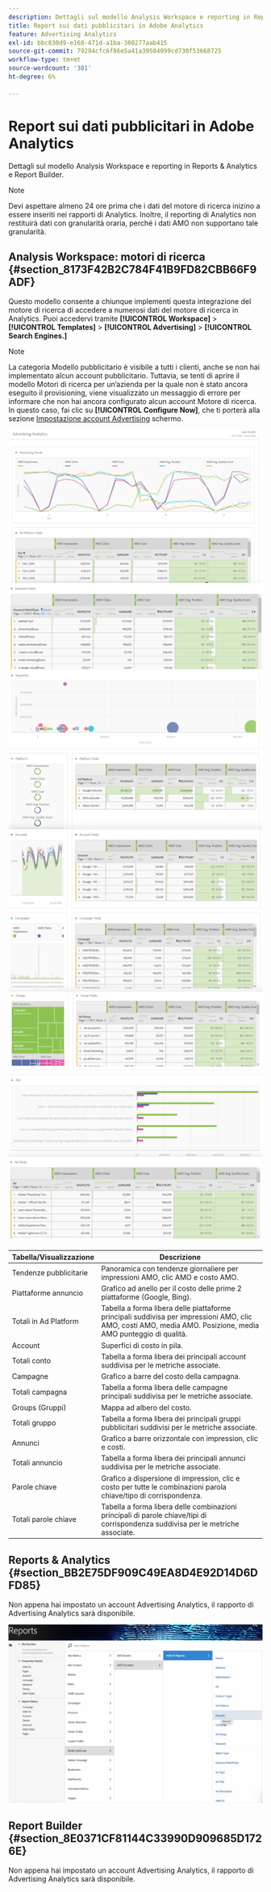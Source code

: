 ```yaml
---
description: Dettagli sul modello Analysis Workspace e reporting in Reports & Analytics e Report Builder.
title: Report sui dati pubblicitari in Adobe Analytics
feature: Advertising Analytics
exl-id: bbc830d9-e168-471d-a1ba-308277aab415
source-git-commit: 79294cfc6f86e5a41a39504099cd730f53668725
workflow-type: tm+mt
source-wordcount: '381'
ht-degree: 6%

---
```


# Report sui dati pubblicitari in Adobe Analytics

Dettagli sul modello Analysis Workspace e reporting in Reports &amp; Analytics e Report Builder.

>[!NOTE]
>
>Devi aspettare almeno 24 ore prima che i dati del motore di ricerca inizino a essere inseriti nei rapporti di Analytics. Inoltre, il reporting di Analytics non restituirà dati con granularità oraria, perché i dati AMO non supportano tale granularità.

## Analysis Workspace: motori di ricerca {#section_8173F42B2C784F41B9FD82CBB66F9ADF}

Questo modello consente a chiunque implementi questa integrazione del motore di ricerca di accedere a numerosi dati del motore di ricerca in Analytics. Puoi accedervi tramite **[!UICONTROL Workspace]** > **[!UICONTROL Templates]** > **[!UICONTROL Advertising]** > **[!UICONTROL Search Engines.]**

>[!NOTE]
>
>La categoria Modello pubblicitario è visibile a tutti i clienti, anche se non hai implementato alcun account pubblicitario. Tuttavia, se tenti di aprire il modello Motori di ricerca per un’azienda per la quale non è stato ancora eseguito il provisioning, viene visualizzato un messaggio di errore per informare che non hai ancora configurato alcun account Motore di ricerca. In questo caso, fai clic su **[!UICONTROL Configure Now]**, che ti porterà alla sezione [Impostazione account Advertising](/help/integrate/c-advertising-analytics/c-adanalytics-workflow/aa-create-ad-account.md) schermo.

![](assets/aa_aw.png)  ![](assets/aa_aw2.png) ![](assets/aa_aw3.png) ![](assets/aa_aw4.png)  ![](assets/aa_aw5.png) ![](assets/aa_aw6.png)

| Tabella/Visualizzazione | Descrizione |
|--- |--- |
| Tendenze pubblicitarie | Panoramica con tendenze giornaliere per impressioni AMO, clic AMO e costo AMO. |
| Piattaforme annuncio | Grafico ad anello per il costo delle prime 2 piattaforme (Google, Bing). |
| Totali in Ad Platform | Tabella a forma libera delle piattaforme principali suddivisa per impressioni AMO, clic AMO, costi AMO, media AMO. Posizione, media AMO punteggio di qualità. |
| Account | Superfici di costo in pila. |
| Totali conto | Tabella a forma libera dei principali account suddivisa per le metriche associate. |
| Campagne | Grafico a barre del costo della campagna. |
| Totali campagna | Tabella a forma libera delle campagne principali suddivisa per le metriche associate. |
|  Groups (Gruppi) | Mappa ad albero del costo. |
| Totali gruppo | Tabella a forma libera dei principali gruppi pubblicitari suddivisi per le metriche associate. |
| Annunci | Grafico a barre orizzontale con impression, clic e costi. |
| Totali annuncio | Tabella a forma libera dei principali annunci suddivisa per le metriche associate. |
| Parole chiave | Grafico a dispersione di impression, clic e costo per tutte le combinazioni parola chiave/tipo di corrispondenza. |
| Totali parole chiave | Tabella a forma libera delle combinazioni principali di parole chiave/tipi di corrispondenza suddivisa per le metriche associate. |

## Reports &amp; Analytics {#section_BB2E75DF909C49EA8D4E92D14D6DFD85}

Non appena hai impostato un account Advertising Analytics, il rapporto di Advertising Analytics sarà disponibile.

![](assets/aa_randa.png)

## Report Builder {#section_8E0371CF81144C33990D909685D1726E}

Non appena hai impostato un account Advertising Analytics, il rapporto di Advertising Analytics sarà disponibile.
